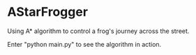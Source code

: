 # AStarFrogger
Using A* algorithm to control a frog's journey across the street.

Enter "python main.py" to see the algorithm in action.
